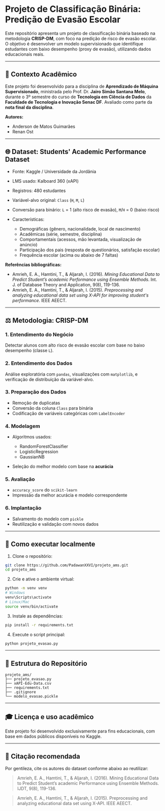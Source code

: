 # Projeto de Classificação Binária: Predição de Evasão Escolar

Este repositório apresenta um projeto de classificação binária baseado na metodologia **CRISP-DM**, com foco na predição de risco de evasão escolar. O objetivo é desenvolver um modelo supervisionado que identifique estudantes com baixo desempenho (proxy de evasão), utilizando dados educacionais reais.

---

## 📄 Contexto Acadêmico

Este projeto foi desenvolvido para a disciplina de **Aprendizado de Máquina Supervisionado**, ministrada pelo Prof. Dr. **Jairo Simão Santana Melo**, durante o 3º semestre do curso de **Tecnologia em Ciência de Dados** da **Faculdade de Tecnologia e Inovação Senac DF**. Avaliado como parte da **nota final da disciplina**.

**Autores:**

* Anderson de Matos Guimarães
* Renan Ost

---

## 🌐 Dataset: Students' Academic Performance Dataset

* Fonte: Kaggle / Universidade da Jordânia
* LMS usado: Kalboard 360 (xAPI)
* Registros: 480 estudantes
* Variável-alvo original: `Class` (`H`, `M`, `L`)
* Conversão para binário: `L` = 1 (alto risco de evasão), `M`/`H` = 0 (baixo risco)
* Características:

  * Demográficas (gênero, nacionalidade, local de nascimento)
  * Acadêmicas (série, semestre, disciplina)
  * Comportamentais (acessos, mão levantada, visualização de anúncio)
  * Participação dos pais (resposta de questionários, satisfação escolar)
  * Frequência escolar (acima ou abaixo de 7 faltas)

**Referências bibliográficas:**

* Amrieh, E. A., Hamtini, T., & Aljarah, I. (2016). *Mining Educational Data to Predict Student’s academic Performance using Ensemble Methods*. Int. J. of Database Theory and Application, 9(8), 119-136.
* Amrieh, E. A., Hamtini, T., & Aljarah, I. (2015). *Preprocessing and analyzing educational data set using X-API for improving student's performance*. IEEE AEECT.

---

## ⚖️ Metodologia: CRISP-DM

### 1. Entendimento do Negócio

Detectar alunos com alto risco de evasão escolar com base no baixo desempenho (classe `L`).

### 2. Entendimento dos Dados

Análise exploratória com `pandas`, visualizações com `matplotlib`, e verificação de distribuição da variável-alvo.

### 3. Preparação dos Dados

* Remoção de duplicatas
* Conversão da coluna `Class` para binária
* Codificação de variáveis categóricas com `LabelEncoder`

### 4. Modelagem

* Algoritmos usados:

  * RandomForestClassifier
  * LogisticRegression
  * GaussianNB
* Seleção do melhor modelo com base na **acurácia**

### 5. Avaliação

* `accuracy_score` do `scikit-learn`
* Impressão da melhor acurácia e modelo correspondente

### 6. Implantação

* Salvamento do modelo com `pickle`
* Reutilização e validação com novos dados

---

## 🚀 Como executar localmente

1. Clone o repositório:

```bash
git clone https://github.com/PadawanXXVI/projeto_ams.git
cd projeto_ams
```

2. Crie e ative o ambiente virtual:

```bash
python -m venv venv
# Windows
venv\Scripts\activate
# Linux/Mac
source venv/bin/activate
```

3. Instale as dependências:

```bash
pip install -r requirements.txt
```

4. Execute o script principal:

```bash
python projeto_evasao.py
```

---

## 📁 Estrutura do Repositório

```
projeto_ams/
├── projeto_evasao.py
├── xAPI-Edu-Data.csv
├── requirements.txt
├── .gitignore
└── modelo_evasao.pickle
```

---

## 🎓 Licença e uso acadêmico

Este projeto foi desenvolvido exclusivamente para fins educacionais, com base em dados públicos disponíveis no Kaggle.

---

## 📄 Citação recomendada

Por gentileza, cite os autores do dataset conforme abaixo ao reutilizar:

> Amrieh, E. A., Hamtini, T., & Aljarah, I. (2016). Mining Educational Data to Predict Student’s academic Performance using Ensemble Methods. IJDT, 9(8), 119-136.

> Amrieh, E. A., Hamtini, T., & Aljarah, I. (2015). Preprocessing and analyzing educational data set using X-API. IEEE AEECT.
